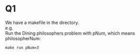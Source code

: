 # Q1
We have a makefile in the directory.<br>
e.g.<br>
Run the Dining philosophers problem with pNum, which means philosopherNum:
```
make run pNum=3
```